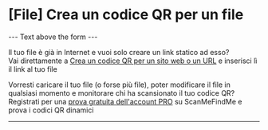 <h1>[File] Crea un codice QR per un file</h1>

--- Text above the form ---

<p class="smfm-static-file-link">Il tuo file è già in Internet e vuoi solo creare un link statico ad esso?<br>
<span class="hint">Vai direttamente a <a href="#static:url">Crea un codice QR per un sito web o un URL</a> e inserisci lì il link al tuo file</span></p>

<p class="smfm-static-file-upload">Vorresti caricare il tuo file (o forse più file), poter modificare il file in qualsiasi momento e monitorare chi ha scansionato il tuo codice QR?<br>
<span class="hint">Registrati per una <a href="#pro">prova gratuita dell'account PRO</a> su ScanMeFindMe e prova i codici QR dinamici</span></p>

----------
